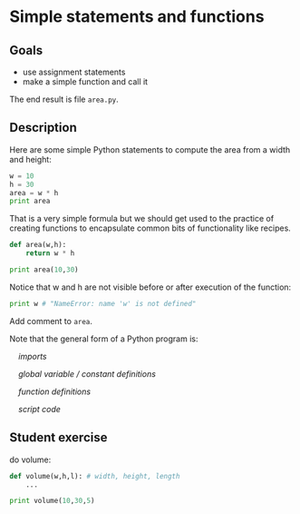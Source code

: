 # Simple statements and functions

## Goals

* use assignment statements
* make a simple function and call it

The end result is file `area.py`.

## Description

Here are some simple Python statements to compute the area from a width and height:

```python
w = 10
h = 30
area = w * h
print area
```

That is a very simple formula but we should get used to the practice of creating functions to encapsulate common bits of functionality like recipes.
 
```python
def area(w,h):
    return w * h

print area(10,30)
```

Notice that w and h are not visible before or after execution of the function:

```python
print w # "NameError: name 'w' is not defined"
```

Add comment to `area`.

Note that the general form of a Python program is:

&nbsp;&nbsp;&nbsp;&nbsp;*imports*

&nbsp;&nbsp;&nbsp;&nbsp;*global variable / constant definitions*

&nbsp;&nbsp;&nbsp;&nbsp;*function definitions*

&nbsp;&nbsp;&nbsp;&nbsp;*script code*

## Student exercise

do volume:

```python
def volume(w,h,l): # width, height, length
    ...

print volume(10,30,5)
```
